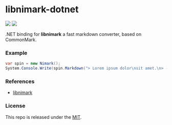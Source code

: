 # libnimark-dotnet

[![](https://img.shields.io/github/v/tag/thechampagne/libnimark-dotnet?label=version)](https://github.com/thechampagne/libnimark-dotnet/releases/latest) [![](https://img.shields.io/github/license/thechampagne/libnimark-dotnet)](https://github.com/thechampagne/libnimark-dotnet/blob/main/LICENSE)

.NET binding for **libnimark** a fast markdown converter, based on CommonMark.

### Example

```cs
var spin = new Nimark();
System.Console.Write(spin.Markdown("> Lorem ipsum dolor\nsit amet.\n> - Qui *quodsi iracundia*\n> - aliquando id"));
```

### References
 - [libnimark](https://github.com/thechampagne/libnimark)

### License

This repo is released under the [MIT](https://github.com/thechampagne/libnimark-dotnet/blob/main/LICENSE).
